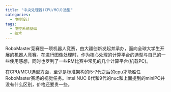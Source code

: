 ```yaml
---  
title: "中央处理器(CPU/MCU)选型"  
categories:  
  - 电控设计  
tags: 
  - 电控系统基础 
  - 技术
---  
```


RoboMaster竞赛是一项机器人竞赛，由大疆创新发起并承办，面向全球大学生开展的机器人竞赛。在进行图像处理时，作为核心处理的计算平台的选型与自己的一些使用感想，同时也罗列了一些RM比赛中常见的几个计算平台(机载PC)。

在CPU/MCU选型方面，至少是标准架构的i5-7代之后的cpu才能胜任RoboMaster赛场的视觉任务。Intel NUC 8代和9代的nuc和上面提到的miniPC并没有什么区别，价格还要贵一些。 
